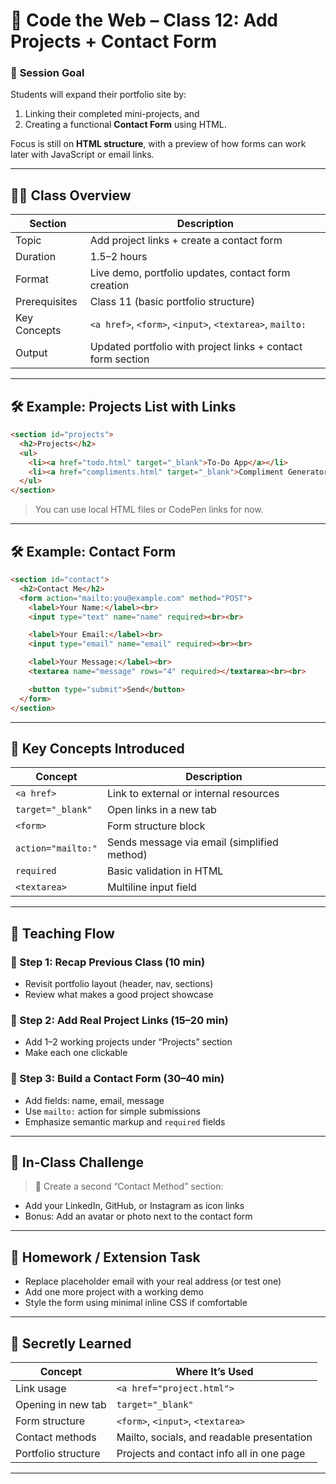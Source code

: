 # 🏫 **Code the Web – Class 12: Add Projects + Contact Form**

### 🎯 **Session Goal**

Students will expand their portfolio site by:

1. Linking their completed mini-projects, and
2. Creating a functional **Contact Form** using HTML.

Focus is still on **HTML structure**, with a preview of how forms can work later with JavaScript or email links.

---

## 🧑‍🏫 **Class Overview**

| Section       | Description                                                 |
| ------------- | ----------------------------------------------------------- |
| Topic         | Add project links + create a contact form                   |
| Duration      | 1.5–2 hours                                                 |
| Format        | Live demo, portfolio updates, contact form creation         |
| Prerequisites | Class 11 (basic portfolio structure)                        |
| Key Concepts  | `<a href>`, `<form>`, `<input>`, `<textarea>`, `mailto:`    |
| Output        | Updated portfolio with project links + contact form section |

---

## 🛠️ **Example: Projects List with Links**

```html
<section id="projects">
  <h2>Projects</h2>
  <ul>
    <li><a href="todo.html" target="_blank">To-Do App</a></li>
    <li><a href="compliments.html" target="_blank">Compliment Generator</a></li>
  </ul>
</section>
```

> You can use local HTML files or CodePen links for now.

---

## 🛠️ **Example: Contact Form**

```html
<section id="contact">
  <h2>Contact Me</h2>
  <form action="mailto:you@example.com" method="POST">
    <label>Your Name:</label><br>
    <input type="text" name="name" required><br><br>

    <label>Your Email:</label><br>
    <input type="email" name="email" required><br><br>

    <label>Your Message:</label><br>
    <textarea name="message" rows="4" required></textarea><br><br>

    <button type="submit">Send</button>
  </form>
</section>
```

---

## 📖 **Key Concepts Introduced**

| Concept            | Description                                 |
| ------------------ | ------------------------------------------- |
| `<a href>`         | Link to external or internal resources      |
| `target="_blank"`  | Open links in a new tab                     |
| `<form>`           | Form structure block                        |
| `action="mailto:"` | Sends message via email (simplified method) |
| `required`         | Basic validation in HTML                    |
| `<textarea>`       | Multiline input field                       |

---

## 🧭 **Teaching Flow**

### 🔹 Step 1: Recap Previous Class (10 min)

* Revisit portfolio layout (header, nav, sections)
* Review what makes a good project showcase

### 🔹 Step 2: Add Real Project Links (15–20 min)

* Add 1–2 working projects under “Projects” section
* Make each one clickable

### 🔹 Step 3: Build a Contact Form (30–40 min)

* Add fields: name, email, message
* Use `mailto:` action for simple submissions
* Emphasize semantic markup and `required` fields

---

## 🧪 **In-Class Challenge**

> 🎯 Create a second “Contact Method” section:

* Add your LinkedIn, GitHub, or Instagram as icon links
* Bonus: Add an avatar or photo next to the contact form

---

## 📝 **Homework / Extension Task**

* Replace placeholder email with your real address (or test one)
* Add one more project with a working demo
* Style the form using minimal inline CSS if comfortable

---

## 🧠 **Secretly Learned**

| Concept             | Where It’s Used                            |
| ------------------- | ------------------------------------------ |
| Link usage          | `<a href="project.html">`                  |
| Opening in new tab  | `target="_blank"`                          |
| Form structure      | `<form>`, `<input>`, `<textarea>`          |
| Contact methods     | Mailto, socials, and readable presentation |
| Portfolio structure | Projects and contact info all in one page  |

---